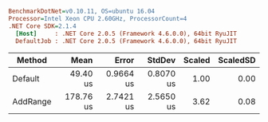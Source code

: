 ``` ini

BenchmarkDotNet=v0.10.11, OS=ubuntu 16.04
Processor=Intel Xeon CPU 2.60GHz, ProcessorCount=4
.NET Core SDK=2.1.4
  [Host]     : .NET Core 2.0.5 (Framework 4.6.0.0), 64bit RyuJIT
  DefaultJob : .NET Core 2.0.5 (Framework 4.6.0.0), 64bit RyuJIT


```
|   Method |      Mean |     Error |    StdDev | Scaled | ScaledSD |
|--------- |----------:|----------:|----------:|-------:|---------:|
|  Default |  49.40 us | 0.9664 us | 0.8070 us |   1.00 |     0.00 |
| AddRange | 178.76 us | 2.7421 us | 2.5650 us |   3.62 |     0.08 |
